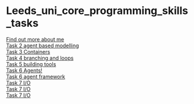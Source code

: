 # Leeds_uni_core_programming_skills_tasks
[Find out more about me](https://jord9762.github.io/jordy9762.github.io/index.html)
<br/>
[Task 2 agent based modelling](https://github.com/jord9762/Leeds_uni_core_programming_skills_tasks/blob/main/Task2_agent_based_modelling.py)
<br/>
[Task 3 Containers](https://github.com/jord9762/Leeds_uni_core_programming_skills_tasks/blob/main/Task3_containers.py)
<br/>
[Task 4 branching and loops](https://github.com/jord9762/Leeds_uni_core_programming_skills_tasks/blob/main/task4_branching_and_loops.py)
<br/>
[Task 5 building tools](https://github.com/jord9762/Leeds_uni_core_programming_skills_tasks/blob/main/Task5_building_tools.py)
<br/>
[Task 6 Agents!](https://github.com/jord9762/Leeds_uni_core_programming_skills_tasks/blob/main/Task_6_Agents!.py)
<br/>
[Task 6 agent framework](https://github.com/jord9762/Leeds_uni_core_programming_skills_tasks/blob/main/Task_6_agentframework.py)
<br/>
[Task 7 I/O](https://github.com/jord9762/Leeds_uni_core_programming_skills_tasks/edit/main/IO.py)
<br/>
[Task 7 I/O](https://github.com/jord9762/Leeds_uni_core_programming_skills_tasks/blob/main/Task2_agent_based_modelling_attempt_solo.py)
<br/>
[Task 7 I/O](https://github.com/jord9762/Leeds_uni_core_programming_skills_tasks/blob/main/Task2_agent_based_modelling_attempt_solo.py)


